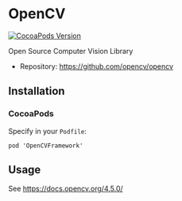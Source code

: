 # OpenCV

[![CocoaPods Version](https://img.shields.io/cocoapods/v/OpenCVFramework.svg)](https://cocoapods.org/pods/OpenCVFramework)

Open Source Computer Vision Library

-   Repository: <https://github.com/opencv/opencv>

## Installation

### CocoaPods

Specify in your `Podfile`:

```pod
pod 'OpenCVFramework'
```

## Usage

See <https://docs.opencv.org/4.5.0/>
